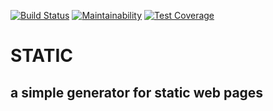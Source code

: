 [![Build Status](https://travis-ci.org/ingmardrewing/static.svg?branch=master)](https://travis-ci.org/ingmardrewing/static)
[![Maintainability](https://api.codeclimate.com/v1/badges/18c9e01891c7de08feb1/maintainability)](https://codeclimate.com/github/ingmardrewing/static/maintainability)
[![Test Coverage](https://api.codeclimate.com/v1/badges/18c9e01891c7de08feb1/test_coverage)](https://codeclimate.com/github/ingmardrewing/static/test_coverage)


# STATIC
## a simple generator for static web pages
